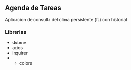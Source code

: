 ## Agenda de Tareas
 Aplicacion de consulta del clima persistente (fs) con historial

 ### Librerias
- dotenv
- axios
- inquirer
- - colors